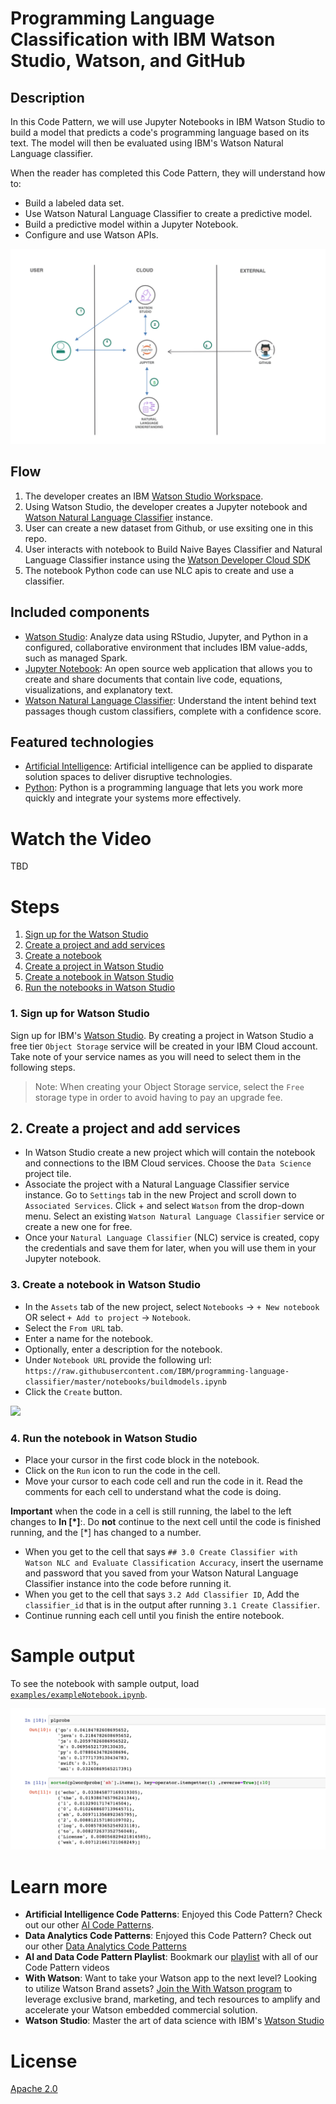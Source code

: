 # Programming Language Classification with IBM Watson Studio, Watson, and GitHub

## Description
In this Code Pattern, we will use Jupyter Notebooks in IBM Watson Studio to build a model that predicts a code's programming language based on its text. The model will then be evaluated using IBM's Watson Natural Language classifier.

When the reader has completed this Code Pattern, they will understand how to:

* Build a labeled data set.
* Use Watson Natural Language Classifier to create a predictive model.
* Build a predictive model within a Jupyter Notebook.
* Configure and use Watson APIs.

![](doc/source/images/architecture.png)

## Flow

1. The developer creates an IBM [Watson Studio Workspace](https://dataplatform.ibm.com).
1. Using Watson Studio, the developer creates a Jupyter notebook and [Watson Natural Language Classifier](https://www.ibm.com/watson/services/natural-language-classifier/) instance.
1. User can create a new dataset from Github, or use exsiting one in this repo.
1. User interacts with notebook to Build Naive Bayes Classifier and Natural Language Classifier instance using the [Watson Developer Cloud SDK](https://github.com/watson-developer-cloud)
1. The notebook Python code can use NLC apis to create and use a classifier.


## Included components

* [Watson Studio](https://www.ibm.com/bs-en/marketplace/data-science-experience): Analyze data using RStudio, Jupyter, and Python in a configured, collaborative environment that includes IBM value-adds, such as managed Spark.
* [Jupyter Notebook](http://jupyter.org/): An open source web application that allows you to create and share documents that contain live code, equations, visualizations, and explanatory text.
* [Watson Natural Language Classifier](https://www.ibm.com/watson/services/natural-language-classifier/): Understand the intent behind text passages though custom classifiers, complete with a confidence score.

## Featured technologies

* [Artificial Intelligence](https://medium.com/ibm-data-science-experience): Artificial intelligence can be applied to disparate solution spaces to deliver disruptive technologies.
* [Python](https://www.python.org/): Python is a programming language that lets you work more quickly and integrate your systems more effectively.

# Watch the Video

TBD

# Steps

1. [Sign up for the Watson Studio](#1-sign-up-for-watson-studio)
1. [Create a project and add services](#2-create-a-project-and-add-services)
1. [Create a notebook](#3-create-the-notebook)
1. [Create a project in Watson Studio](#2-create-a-project-in-watson-studio-and-bind-it-to-your-watson-machine-learning-service-instance)
1. [Create a notebook in Watson Studio](#3-create-a-notebook-in-watson-studio)
1. [Run the notebooks in Watson Studio](#4-run-the-notebook-in-watson-studio)

### 1. Sign up for Watson Studio

Sign up for IBM's [Watson Studio](https://dataplatform.ibm.com). By creating a project in Watson Studio a free tier ``Object Storage`` service will be created in your IBM Cloud account. Take note of your service names as you will need to select them in the following steps.

> Note: When creating your Object Storage service, select the ``Free`` storage type in order to avoid having to pay an upgrade fee.

## 2. Create a project and add services

* In Watson Studio create a new project which will contain the notebook and connections to the IBM Cloud services. Choose the `Data Science` project tile.
* Associate the project with a Natural Language Classifier service instance. Go to `Settings` tab in the new Project and scroll down to `Associated Services`. Click + and select `Watson` from the drop-down menu. Select an existing `Watson Natural Language Classifier` service or create a new one for free.
* Once your `Natural Language Classifier` (NLC) service is created, copy the credentials and save them for later, when you will use them in your Jupyter notebook.

### 3. Create a notebook in Watson Studio

* In the `Assets` tab of the new project, select `Notebooks` -> `+ New notebook` OR select `+ Add to project` -> `Notebook`.
* Select the `From URL` tab.
* Enter a name for the notebook.
* Optionally, enter a description for the notebook.
* Under `Notebook URL` provide the following url: `https://raw.githubusercontent.com/IBM/programming-language-classifier/master/notebooks/buildmodels.ipynb`
* Click the `Create` button.

![](https://github.com/IBM/pattern-utils/blob/master/watson-studio/notebook_with_url_py35.png)

### 4. Run the notebook in Watson Studio

* Place your cursor in the first code block in the notebook.
* Click on the `Run` icon to run the code in the cell.
* Move your cursor to each code cell and run the code in it. Read the comments for each cell to understand what the code is doing.

 **Important** when the code in a cell is still running, the label to the left changes to **In [\*]**:.
  Do **not** continue to the next cell until the code is finished running, and the [\*] has changed to a number.

* When you get to the cell that says `## 3.0 Create Classifier with Watson NLC and Evaluate Classification Accuracy`, insert the username and password that you saved from your Watson Natural Language Classifier instance into the code before running it.
* When you get to the cell that says `3.2 Add Classifier ID`, Add the `classifier_id` that is in the output after running `3.1 Create Classifier`.
* Continue running each cell until you finish the entire notebook.

# Sample output

To see the notebook with sample output, load [`examples/exampleNotebook.ipynb`](examples/exampleNotebook.ipynb).

![](doc/source/images/progLangClassExampleOut.png)

# Learn more

* **Artificial Intelligence Code Patterns**: Enjoyed this Code Pattern? Check out our other [AI Code Patterns](https://developer.ibm.com/code/technologies/artificial-intelligence/).
* **Data Analytics Code Patterns**: Enjoyed this Code Pattern? Check out our other [Data Analytics Code Patterns](https://developer.ibm.com/code/technologies/data-science/)
* **AI and Data Code Pattern Playlist**: Bookmark our [playlist](https://www.youtube.com/playlist?list=PLzUbsvIyrNfknNewObx5N7uGZ5FKH0Fde) with all of our Code Pattern videos
* **With Watson**: Want to take your Watson app to the next level? Looking to utilize Watson Brand assets? [Join the With Watson program](https://www.ibm.com/watson/with-watson/) to leverage exclusive brand, marketing, and tech resources to amplify and accelerate your Watson embedded commercial solution.
* **Watson Studio**: Master the art of data science with IBM's [Watson Studio](https://dataplatform.ibm.com/)

# License

[Apache 2.0](LICENSE)
